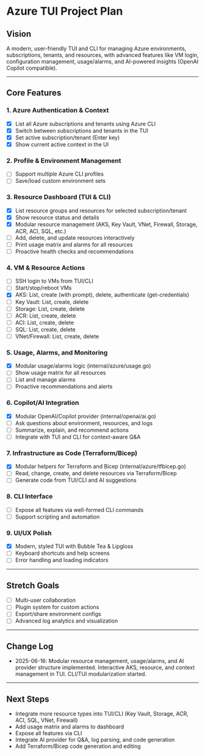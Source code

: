# Azure TUI Project Plan

## Vision
A modern, user-friendly TUI and CLI for managing Azure environments, subscriptions, tenants, and resources, with advanced features like VM login, configuration management, usage/alarms, and AI-powered insights (OpenAI Copilot compatible).

---

## Core Features

### 1. Azure Authentication & Context

- [x] List all Azure subscriptions and tenants using Azure CLI
- [x] Switch between subscriptions and tenants in the TUI
- [x] Set active subscription/tenant (Enter key)
- [x] Show current active context in the UI

### 2. Profile & Environment Management

- [ ] Support multiple Azure CLI profiles
- [ ] Save/load custom environment sets

### 3. Resource Dashboard (TUI & CLI)

- [x] List resource groups and resources for selected subscription/tenant
- [x] Show resource status and details
- [x] Modular resource management (AKS, Key Vault, VNet, Firewall, Storage, ACR, ACI, SQL, etc.)
- [ ] Add, delete, and update resources interactively
- [ ] Print usage matrix and alarms for all resources
- [ ] Proactive health checks and recommendations

### 4. VM & Resource Actions

- [ ] SSH login to VMs from TUI/CLI
- [ ] Start/stop/reboot VMs
- [x] AKS: List, create (with prompt), delete, authenticate (get-credentials)
- [ ] Key Vault: List, create, delete
- [ ] Storage: List, create, delete
- [ ] ACR: List, create, delete
- [ ] ACI: List, create, delete
- [ ] SQL: List, create, delete
- [ ] VNet/Firewall: List, create, delete

### 5. Usage, Alarms, and Monitoring

- [x] Modular usage/alarms logic (internal/azure/usage.go)
- [ ] Show usage matrix for all resources
- [ ] List and manage alarms
- [ ] Proactive recommendations and alerts

### 6. Copilot/AI Integration

- [x] Modular OpenAI/Copilot provider (internal/openai/ai.go)
- [ ] Ask questions about environment, resources, and logs
- [ ] Summarize, explain, and recommend actions
- [ ] Integrate with TUI and CLI for context-aware Q&A

### 7. Infrastructure as Code (Terraform/Bicep)

- [x] Modular helpers for Terraform and Bicep (internal/azure/tfbicep.go)
- [ ] Read, change, create, and delete resources via Terraform/Bicep
- [ ] Generate code from TUI/CLI and AI suggestions

### 8. CLI Interface

- [ ] Expose all features via well-formed CLI commands
- [ ] Support scripting and automation

### 9. UI/UX Polish

- [x] Modern, styled TUI with Bubble Tea & Lipgloss
- [ ] Keyboard shortcuts and help screens
- [ ] Error handling and loading indicators

---

## Stretch Goals

- [ ] Multi-user collaboration
- [ ] Plugin system for custom actions
- [ ] Export/share environment configs
- [ ] Advanced log analytics and visualization

---

## Change Log

- 2025-06-16: Modular resource management, usage/alarms, and AI provider structure implemented. Interactive AKS, resource, and context management in TUI. CLI/TUI modularization started.

---

## Next Steps

- Integrate more resource types into TUI/CLI (Key Vault, Storage, ACR, ACI, SQL, VNet, Firewall)
- Add usage matrix and alarms to dashboard
- Expose all features via CLI
- Integrate AI provider for Q&A, log parsing, and code generation
- Add Terraform/Bicep code generation and editing
